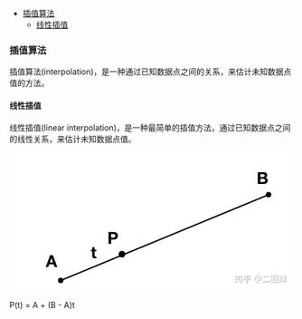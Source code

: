 - [插值算法](#插值算法)
    - [线性插值](#线性插值)

### 插值算法

插值算法(interpolation)，是一种通过已知数据点之间的关系，来估计未知数据点值的方法。

#### 线性插值

线性插值(linear interpolation)，是一种最简单的插值方法，通过已知数据点之间的线性关系，来估计未知数据点值。

![alt text](img/linear_interpolation1.png)

P(t) = A + (B - A)t